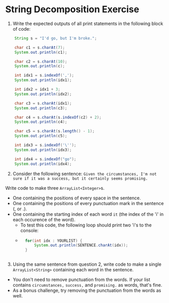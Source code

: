 # String Decomposition Exercise

1. Write the expected outputs of all print statements in the following block of code:
```Java
    String s = "I'd go, but I'm broke.";

    char c1 = s.charAt(7);
    System.out.println(c1);

    char c2 = s.charAt(10);
    System.out.println(c);

    int idx1 = s.indexOf(',');
    System.out.println(idx1);

    int idx2 = idx1 + 3;
    System.out.println(idx2);

    char c3 = s.charAt(idx1);
    System.out.println(c3);

    char c4 = s.charAt(s.indexOf(c2) + 2);
    System.out.println(c4);

    char c5 = s.charAt(s.length() - 1);
    System.out.println(c5);

    int idx3 = s.indexOf('\'');
    System.out.println(idx3);

    int idx4 = s.indexOf("go");
    System.out.println(idx4);
```

2. Consider the following sentence:
```Given the circumstances, I'm not sure if it was a success, but it certainly seems promising.```

Write code to make three `ArrayList<Integer>`s.
* One containing the positions of every space in the sentence.
* One containing the positions of every punctuation mark in the sentence (, or .).
* One containing the starting index of each word `it` (the index of the 'i' in each occurence of the word).
    * To test this code, the following loop should print two 'i's to the console:
    * ```Java
        for(int idx : YOURLIST) {
            System.out.println(SENTENCE.charAt(idx));
        }
    ```

3. Using the same sentence from question 2, write code to make a single `ArrayList<String>` containing each word in the sentence.

* You don't need to remove punctuation from the words. If your list contains `circumstances,` `success,` and `promising.` as words, that's fine.
* As a bonus challenge, try removing the punctuation from the words as well.